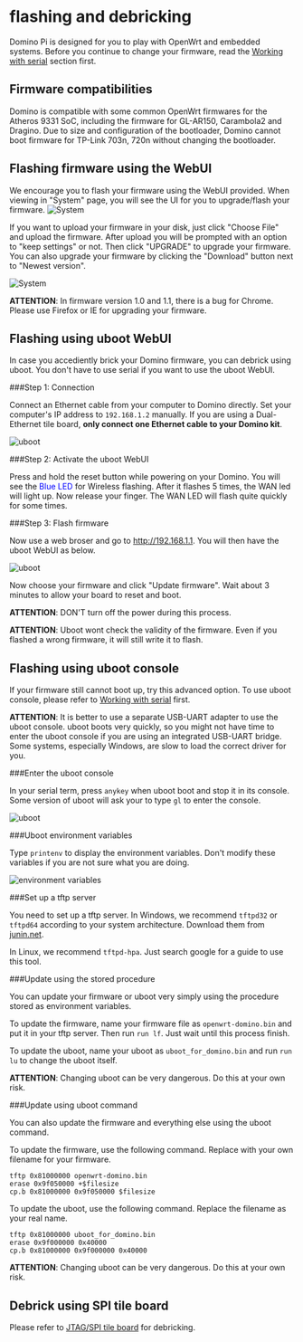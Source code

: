 flashing and debricking
==============================

Domino Pi is designed for you to play with OpenWrt and embedded systems. Before you continue to change your firmware, read the [Working with serial](serial.html) section first.


Firmware compatibilities
------------------------------

Domino is compatible with some common OpenWrt firmwares for the Atheros 9331 SoC, including the firmware for GL-AR150, Carambola2 and Dragino. Due to size and configuration of the bootloader, Domino cannot boot firmware for TP-Link 703n, 720n without changing the bootloader.


Flashing firmware using the WebUI
------------------------------

We encourage you to flash your firmware using the WebUI provided. When viewing in "System" page, you will see the UI for you to upgrade/flash your firmware. 
![System](https://static.gl-inet.com/docs/en/2.x/domino/pi/src/system.jpg)

If you want to upload your firmware in your disk, just click "Choose File" and upload the firmware. After upload you will be prompted with an option to "keep settings" or not. Then click "UPGRADE" to upgrade your firmware. You can also upgrade your firmware by clicking the "Download" button next to "Newest version". 

![System](https://static.gl-inet.com/docs/en/2.x/domino/pi/src/upgrade.jpg)

**ATTENTION**: In firmware version 1.0 and 1.1, there is a bug for Chrome. Please use Firefox or IE for upgrading your firmware.


Flashing using uboot WebUI
------------------------------

In case you accediently brick your Domino firmware, you can debrick using uboot. You don't have to use serial if you want to use the uboot WebUI.

###Step 1: Connection

Connect an Ethernet cable from your computer to Domino directly. Set your computer's IP address to `192.168.1.2` manually. If you are using a Dual-Ethernet tile board, **only connect one Ethernet cable to your Domino kit**. 

![uboot](https://static.gl-inet.com/docs/en/2.x/domino/pi/src/pi-powerup.jpg)

###Step 2: Activate the uboot WebUI

Press and hold the reset button while powering on your Domino. You will see the <font color=blue>Blue LED</font> for Wireless flashing. After it flashes 5 times, the WAN led will light up. Now release your finger. The WAN LED will flash quite quickly for some times.

###Step 3: Flash firmware

Now use a web broser and go to http://192.168.1.1. You will then have the uboot WebUI as below.

![uboot](https://static.gl-inet.com/docs/en/2.x/domino/pi/src/uboot.jpg)

Now choose your firmware and click "Update firmware". Wait about 3 minutes to allow your board to reset and boot.

**ATTENTION**: DON'T turn off the power during this process.

**ATTENTION**: Uboot wont check the validity of the firmware. Even if you flashed a wrong firmware, it will still write it to flash.


Flashing using uboot console
------------------------------

If your firmware still cannot boot up, try this advanced option. To use uboot console, please refer to [Working with serial](serial.html) first. 

**ATTENTION**: It is better to use a separate USB-UART adapter to use the uboot console. uboot boots very quickly, so you might not have time to enter the uboot console if you are using an integrated USB-UART bridge. Some systems, especially Windows, are slow to load the correct driver for you.

###Enter the uboot console

In your serial term, press `anykey` when uboot boot and stop it in its console. Some version of uboot will ask your to type `gl` to enter the console.

![uboot](https://static.gl-inet.com/docs/en/2.x/domino/pi/src/uboot_console.jpg)

###Uboot environment variables

Type `printenv` to display the environment variables. Don't modify these variables if you are not sure what you are doing.

![environment variables](https://static.gl-inet.com/docs/en/2.x/domino/pi/src/environments.jpg)

###Set up a tftp server

You need to set up a tftp server. In Windows, we recommend `tftpd32` or `tftpd64` according to your system architecture. Download them from [junin.net](http://www.jounin.net/tftpd32_download.html).

In Linux, we recommend `tftpd-hpa`. Just search google for a guide to use this tool. 

###Update using the stored procedure

You can update your firmware or uboot very simply using the procedure stored as environment variables.

To update the firmware, name your firmware file as `openwrt-domino.bin` and put it in your tftp server. Then run `run lf`. Just wait until this process finish.

To update the uboot, name your uboot as `uboot_for_domino.bin` and run `run lu` to change the uboot itself.

**ATTENTION**: Changing uboot can be very dangerous. Do this at your own risk.

###Update using uboot command

You can also update the firmware and everything else using the uboot command.

To update the firmware, use the following command. Replace with your own filename for your firmware.

```
tftp 0x81000000 openwrt-domino.bin
erase 0x9f050000 +$filesize
cp.b 0x81000000 0x9f050000 $filesize
```

To update the uboot, use the following command. Replace the filename as your real name.

```
tftp 0x81000000 uboot_for_domino.bin
erase 0x9f000000 0x40000
cp.b 0x81000000 0x9f000000 0x40000
```

**ATTENTION**: Changing uboot can be very dangerous. Do this at your own risk.

Debrick using SPI tile board
------------------------------

Please refer to [JTAG/SPI tile board](spi.md) for debricking.
